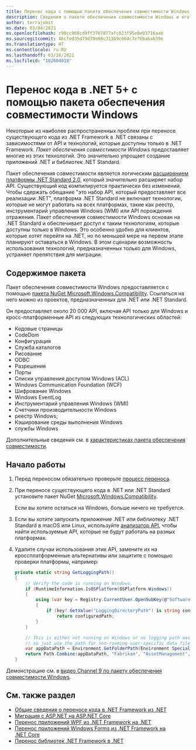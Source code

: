 ```yaml
---
title: Перенос кода с помощью пакета обеспечения совместимости Windows
description: Сведения о пакете обеспечения совместимости Windows и его использовании для переноса существующего кода .NET Framework на .NET 5 и .NET Core 3.1.
author: terrajobst
ms.date: 03/04/2021
ms.openlocfilehash: c90cc960cd9ff3707877afc023f95e0e03716aab
ms.sourcegitcommit: 46cfed35d79d70e08c313b9c664c7e76babab39e
ms.translationtype: HT
ms.contentlocale: ru-RU
ms.lasthandoff: 03/10/2021
ms.locfileid: "102604818"
---
```

# <a name="use-the-windows-compatibility-pack-to-port-code-to-net-5"></a>Перенос кода в .NET 5+ с помощью пакета обеспечения совместимости Windows

Некоторые из наиболее распространенных проблем при переносе существующего кода из .NET Framework в .NET связаны с зависимостями от API и технологий, которые доступны только в .NET Framework. *Пакет обеспечения совместимости Windows* предоставляет многие из этих технологий. Это значительно упрощает создание приложений .NET и библиотек .NET Standard.

Пакет обеспечения совместимости является логическим [расширением платформы .NET Standard 2.0](../whats-new/dotnet-core-2-0.md#api-changes-and-library-support), который значительно расширяет набор API. Существующий код компилируется практически без изменений. Чтобы сдержать обещание "это набор API, который предоставляет все реализации .NET", платформа .NET Standard не включает технологии, которые не могут работать на всех платформах, такие как реестр, инструментарий управления Windows (WMI) или API порождения отражения. Пакет обеспечения совместимости Windows основан на .NET Standard и обеспечивает доступ к таким технологиям, которые доступны только в Windows. Это особенно удобно для клиентов, которые хотят перейти на .NET, но по меньшей мере на первом этапе планируют оставаться в Windows. В этом сценарии возможность использования технологий, предназначенных только для Windows, устраняет препятствия для миграции.

## <a name="package-contents"></a>Содержимое пакета

Пакет обеспечения совместимости Windows предоставляется с помощью [пакета NuGet Microsoft.Windows.Compatibility](https://www.nuget.org/packages/Microsoft.Windows.Compatibility). Ссылаться на него можно из проектов, предназначенных для .NET или .NET Standard.

Он предоставляет около 20 000 API, включая API только для Windows и кросс-платформенные API из следующих технологических областей:

- Кодовые страницы
- CodeDom
- Конфигурация
- Служба каталогов
- Рисование
- ODBC
- Разрешения
- Порты
- Списки управления доступом Windows (ACL)
- Windows Communication Foundation (WCF)
- Шифрование Windows
- Windows EventLog
- Инструментарий управления Windows (WMI)
- Счетчики производительности Windows
- реестр Windows;
- Кэширование среды выполнения Windows
- службы Windows

Дополнительные сведения см. в [характеристиках пакета обеспечения совместимости](https://github.com/dotnet/designs/blob/master/accepted/2018/compat-pack/compat-pack.md).

## <a name="get-started"></a>Начало работы

1. Перед переносом обязательно проверьте [процесс переноса](index.md).

2. При переносе существующего кода в .NET или .NET Standard установите пакет NuGet [Microsoft.Windows.Compatibility](https://www.nuget.org/packages/Microsoft.Windows.Compatibility).

   Если вы хотите остаться на Windows, больше ничего не требуется.

3. Если вы хотите запускать приложение .NET или библиотеку .NET Standard в macOS или Linux, используйте [анализатор API](../../standard/analyzers/api-analyzer.md), чтобы найти используемые API, которые не будут работать на разных платформах.

4. Удалите случаи использования этих API, замените их на кроссплатформенные альтернативы или защитите с помощью проверки платформы, например:

    ```csharp
    private static string GetLoggingPath()
    {
        // Verify the code is running on Windows.
        if (RuntimeInformation.IsOSPlatform(OSPlatform.Windows))
        {
            using (var key = Registry.CurrentUser.OpenSubKey(@"Software\Fabrikam\AssetManagement"))
            {
                if (key?.GetValue("LoggingDirectoryPath") is string configuredPath)
                    return configuredPath;
            }
        }

        // This is either not running on Windows or no logging path was configured,
        // so just use the path for non-roaming user-specific data files.
        var appDataPath = Environment.GetFolderPath(Environment.SpecialFolder.LocalApplicationData);
        return Path.Combine(appDataPath, "Fabrikam", "AssetManagement", "Logging");
    }
    ```

Демонстрацию см. в [видео Channel 9 по пакету обеспечения совместимости Windows](https://channel9.msdn.com/Events/Connect/2017/T123).

## <a name="see-also"></a>См. также раздел

- [Общие сведения о переносе кода в .NET Framework из .NET](index.md)
- [Миграция с ASP.NET на ASP.NET Core](/aspnet/core/migration/proper-to-2x)
- [Перенос приложений WPF из .NET Framework на .NET](/dotnet/desktop/wpf/migration/convert-project-from-net-framework?view=netdesktop-5.0&preserve-view=true)
- [Перенос приложений Windows Forms из .NET Framework на .NET Core](/dotnet/desktop/winforms/migration/?view=netdesktop-5.0&preserve-view=true)
- [Перенос библиотек .NET Framework в .NET](libraries.md)
